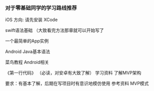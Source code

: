 ### 对于零基础同学的学习路线推荐
iOS 方向:
请先安装 XCode

swift语法基础 （大致看完方法那章就可以开始写了

一个最简单的App实例

Android
Java基本语法

菜鸟教程
Android相关

《第一行代码》 （必读，对安卓有大致了解）
学习资料
了解MVP架构

要求：有基本了解，后期在写项目时有意识地模仿使用
参考资料
MVP模式
